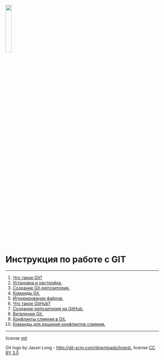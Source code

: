 <a href="https://ru.wikipedia.org/wiki/Git"><img src="https://upload.wikimedia.org/wikipedia/commons/thumb/e/e0/Git-logo.svg/1920px-Git-logo.svg.png" width="20%" alt=""></a> 

# Инструкция по работе с GIT 


---

1. [Что такое Git?](./assets/1.md)
2. [Установка и настройка.](./assets/2.md)
3. [Создание Git-репозитория.](./assets/3.md)
4. [Команды Git.](./assets/4.md)
5. [Игнорирование файлов.](./assets/5.md)
6. [Что такое GitHub?](./assets/6.md)
7. [Создание репозитория на GitHub. ](./assets/7.md)
8. [Ветвление Git. ](./assets/8.md)
9. [Конфликты слияния в Git. ](./assets/9.md)
10. [Команды для решения конфликтов слияния. ](./assets/10.md)


---

license [mit](./assets/license.md)

Git logo by Jason Long - http://git-scm.com/downloads/logos\,
license [CC BY 3.0](https://creativecommons.org/licenses/by/3.0/)